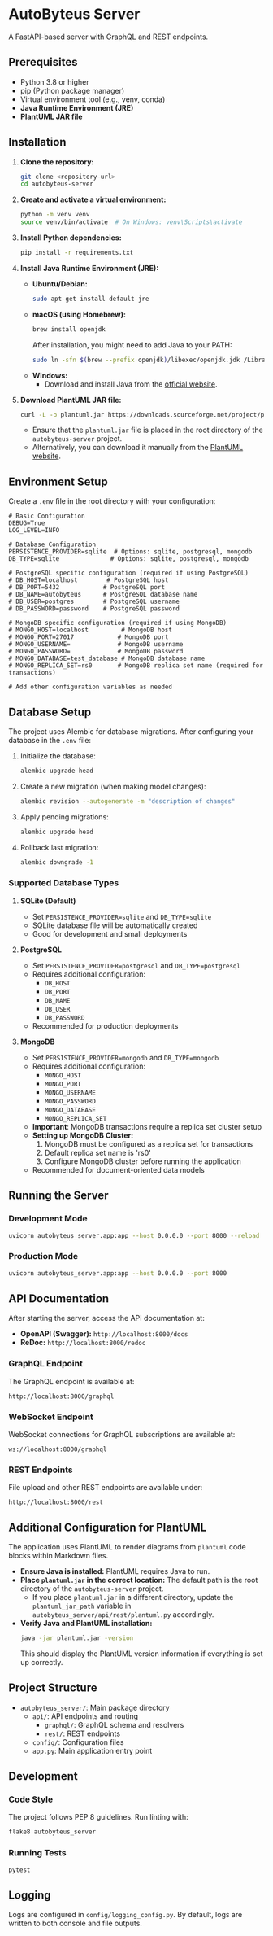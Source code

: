 # AutoByteus Server

A FastAPI-based server with GraphQL and REST endpoints.

## Prerequisites

- Python 3.8 or higher
- pip (Python package manager)
- Virtual environment tool (e.g., venv, conda)
- **Java Runtime Environment (JRE)**
- **PlantUML JAR file**

## Installation

1. **Clone the repository:**
   ```bash
   git clone <repository-url>
   cd autobyteus-server
   ```

2. **Create and activate a virtual environment:**
   ```bash
   python -m venv venv
   source venv/bin/activate  # On Windows: venv\Scripts\activate
   ```

3. **Install Python dependencies:**
   ```bash
   pip install -r requirements.txt
   ```

4. **Install Java Runtime Environment (JRE):**
   - **Ubuntu/Debian:**
     ```bash
     sudo apt-get install default-jre
     ```
   - **macOS (using Homebrew):**
     ```bash
     brew install openjdk
     ```
     After installation, you might need to add Java to your PATH:
     ```bash
     sudo ln -sfn $(brew --prefix openjdk)/libexec/openjdk.jdk /Library/Java/JavaVirtualMachines/openjdk.jdk
     ```
   - **Windows:**
     - Download and install Java from the [official website](https://www.java.com/en/download/).

5. **Download PlantUML JAR file:**
   ```bash
   curl -L -o plantuml.jar https://downloads.sourceforge.net/project/plantuml/plantuml.jar
   ```
   - Ensure that the `plantuml.jar` file is placed in the root directory of the `autobyteus-server` project.
   - Alternatively, you can download it manually from the [PlantUML website](https://plantuml.com/download).

## Environment Setup

Create a `.env` file in the root directory with your configuration:

```env
# Basic Configuration
DEBUG=True
LOG_LEVEL=INFO

# Database Configuration
PERSISTENCE_PROVIDER=sqlite  # Options: sqlite, postgresql, mongodb
DB_TYPE=sqlite              # Options: sqlite, postgresql, mongodb

# PostgreSQL specific configuration (required if using PostgreSQL)
# DB_HOST=localhost        # PostgreSQL host
# DB_PORT=5432            # PostgreSQL port
# DB_NAME=autobyteus      # PostgreSQL database name
# DB_USER=postgres        # PostgreSQL username
# DB_PASSWORD=password    # PostgreSQL password

# MongoDB specific configuration (required if using MongoDB)
# MONGO_HOST=localhost         # MongoDB host
# MONGO_PORT=27017            # MongoDB port
# MONGO_USERNAME=             # MongoDB username
# MONGO_PASSWORD=             # MongoDB password
# MONGO_DATABASE=test_database # MongoDB database name
# MONGO_REPLICA_SET=rs0       # MongoDB replica set name (required for transactions)

# Add other configuration variables as needed
```

## Database Setup

The project uses Alembic for database migrations. After configuring your database in the `.env` file:

1. Initialize the database:
   ```bash
   alembic upgrade head
   ```

2. Create a new migration (when making model changes):
   ```bash
   alembic revision --autogenerate -m "description of changes"
   ```

3. Apply pending migrations:
   ```bash
   alembic upgrade head
   ```

4. Rollback last migration:
   ```bash
   alembic downgrade -1
   ```

### Supported Database Types

1. **SQLite (Default)**
   - Set `PERSISTENCE_PROVIDER=sqlite` and `DB_TYPE=sqlite`
   - SQLite database file will be automatically created
   - Good for development and small deployments

2. **PostgreSQL**
   - Set `PERSISTENCE_PROVIDER=postgresql` and `DB_TYPE=postgresql`
   - Requires additional configuration:
     - `DB_HOST`
     - `DB_PORT`
     - `DB_NAME`
     - `DB_USER`
     - `DB_PASSWORD`
   - Recommended for production deployments

3. **MongoDB**
   - Set `PERSISTENCE_PROVIDER=mongodb` and `DB_TYPE=mongodb`
   - Requires additional configuration:
     - `MONGO_HOST`
     - `MONGO_PORT`
     - `MONGO_USERNAME`
     - `MONGO_PASSWORD`
     - `MONGO_DATABASE`
     - `MONGO_REPLICA_SET`
   - **Important**: MongoDB transactions require a replica set cluster setup
   - **Setting up MongoDB Cluster:**
     1. MongoDB must be configured as a replica set for transactions
     2. Default replica set name is 'rs0'
     3. Configure MongoDB cluster before running the application
   - Recommended for document-oriented data models

## Running the Server

### Development Mode
```bash
uvicorn autobyteus_server.app:app --host 0.0.0.0 --port 8000 --reload
```

### Production Mode
```bash
uvicorn autobyteus_server.app:app --host 0.0.0.0 --port 8000
```

## API Documentation

After starting the server, access the API documentation at:
- **OpenAPI (Swagger):** `http://localhost:8000/docs`
- **ReDoc:** `http://localhost:8000/redoc`

### GraphQL Endpoint
The GraphQL endpoint is available at:
```
http://localhost:8000/graphql
```

### WebSocket Endpoint
WebSocket connections for GraphQL subscriptions are available at:
```
ws://localhost:8000/graphql
```

### REST Endpoints
File upload and other REST endpoints are available under:
```
http://localhost:8000/rest
```

## Additional Configuration for PlantUML

The application uses PlantUML to render diagrams from `plantuml` code blocks within Markdown files.

- **Ensure Java is installed:** PlantUML requires Java to run.
- **Place `plantuml.jar` in the correct location:** The default path is the root directory of the `autobyteus-server` project.
  - If you place `plantuml.jar` in a different directory, update the `plantuml_jar_path` variable in `autobyteus_server/api/rest/plantuml.py` accordingly.
- **Verify Java and PlantUML installation:**
  ```bash
  java -jar plantuml.jar -version
  ```
  This should display the PlantUML version information if everything is set up correctly.

## Project Structure

- `autobyteus_server/`: Main package directory
  - `api/`: API endpoints and routing
    - `graphql/`: GraphQL schema and resolvers
    - `rest/`: REST endpoints
  - `config/`: Configuration files
  - `app.py`: Main application entry point

## Development

### Code Style
The project follows PEP 8 guidelines. Run linting with:
```bash
flake8 autobyteus_server
```

### Running Tests
```bash
pytest
```

## Logging

Logs are configured in `config/logging_config.py`. By default, logs are written to both console and file outputs.